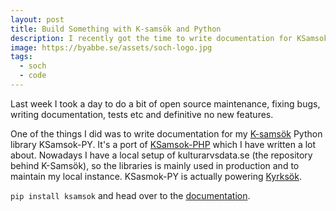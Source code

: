```yaml
---
layout: post
title: Build Something with K-samsök and Python
description: I recently got the time to write documentation for KSamsok-PY, now you should build something with it.
image: https://byabbe.se/assets/soch-logo.jpg
tags:
  - soch
  - code
---
```


Last week I took a day to do a bit of open source maintenance, fixing bugs, writing documentation, tests etc and definitive no new features.

One of the things I did was to write documentation for my [K-samsök](4) Python library KSamsok-PY.  It's a port of [KSamsok-PHP](1) which I have written a lot about. Nowadays I have a local setup of kulturarvsdata.se (the repository behind K-Samsök), so the libraries is mainly used in production and to maintain my local instance. KSasmok-PY is actually powering [Kyrksök](3).

`pip install ksamsok` and head over to the [documentation](2).

[1]: https://byabbe.se/ksamsok-php/
[2]: https://github.com/Abbe98/ksamsok-py#documentation
[3]: https://kyrksok.se/
[4]: http://www.ksamsok.se/in-english/api/
